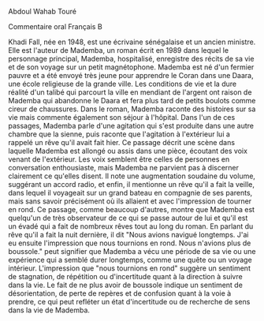 Abdoul Wahab Touré

Commentaire oral Français B

Khadi Fall, née en 1948, est une écrivaine sénégalaise et un ancien ministre. Elle est l'auteur de Mademba, un roman écrit en 1989 dans lequel le personnage principal, Mademba, hospitalisé, enregistre des récits de sa vie et de son voyage sur un petit magnétophone. Mademba est né d'un fermier pauvre et a été envoyé très jeune pour apprendre le Coran dans une Daara, une école religieuse de la grande ville. Les conditions de vie et la dure réalité d'un talibé qui parcourt la ville en mendiant de l'argent ont raison de Mademba qui abandonne le Daara et fera plus tard de petits boulots comme cireur de chaussures. Dans le roman, Mademba raconte des histoires sur sa vie mais commente également son séjour à l'hôpital. Dans l'un de ces passages, Mademba parle d'une agitation qui s'est produite dans une autre chambre que la sienne, puis raconte que l'agitation à l'extérieur lui a rappelé un rêve qu'il avait fait hier. Ce passage décrit une scène dans laquelle Mademba est allongé ou assis dans une pièce, écoutant des voix venant de l'extérieur. Les voix semblent être celles de personnes en conversation enthousiaste, mais Mademba ne parvient pas à discerner clairement ce qu'elles disent. Il note une augmentation soudaine du volume, suggérant un accord radio, et enfin, il mentionne un rêve qu'il a fait la veille, dans lequel il voyageait sur un grand bateau en compagnie de ses parents, mais sans savoir précisément où ils allaient et avec l'impression de tourner en rond. Ce passage, comme beaucoup d'autres, montre que Mademba est quelqu'un de très observateur de ce qui se passe autour de lui et qu'il est un évadé qui a fait de nombreux rêves tout au long du roman. En parlant du rêve qu'il a fait la nuit dernière, il dit "Nous avions navigué longtemps. J'ai eu ensuite l'impression que nous tournions en rond. Nous n'avions plus de boussole." peut signifier que Mademba a vécu une période de sa vie ou une expérience qui a semblé durer longtemps, comme une quête ou un voyage intérieur. L'impression que "nous tournions en rond" suggère un sentiment de stagnation, de répétition ou d'incertitude quant à la direction à suivre dans la vie. Le fait de ne plus avoir de boussole indique un sentiment de désorientation, de perte de repères et de confusion quant à la voie à prendre, ce qui peut refléter un état d'incertitude ou de recherche de sens dans la vie de Mademba.